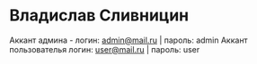 # Владислав Сливницин

Аккант админа - логин: admin@mail.ru | пароль: admin
Аккант пользователья  логин: user@mail.ru | пароль: user
